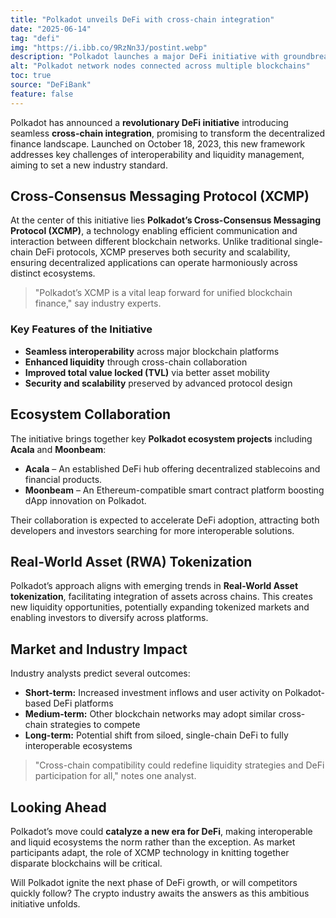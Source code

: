 ```yaml
---
title: "Polkadot unveils DeFi with cross-chain integration"
date: "2025-06-14"
tag: "defi"
img: "https://i.ibb.co/9RzNn3J/postint.webp"
description: "Polkadot launches a major DeFi initiative with groundbreaking cross-chain integration"
alt: "Polkadot network nodes connected across multiple blockchains"
toc: true
source: "DeFiBank"
feature: false
---
```


Polkadot has announced a **revolutionary DeFi initiative** introducing seamless **cross-chain integration**, promising to transform the decentralized finance landscape. Launched on October 18, 2023, this new framework addresses key challenges of interoperability and liquidity management, aiming to set a new industry standard.

## Cross-Consensus Messaging Protocol (XCMP)

At the center of this initiative lies **Polkadot’s Cross-Consensus Messaging Protocol (XCMP)**, a technology enabling efficient communication and interaction between different blockchain networks. Unlike traditional single-chain DeFi protocols, XCMP preserves both security and scalability, ensuring decentralized applications can operate harmoniously across distinct ecosystems.

> "Polkadot’s XCMP is a vital leap forward for unified blockchain finance," say industry experts.

### Key Features of the Initiative

- **Seamless interoperability** across major blockchain platforms
- **Enhanced liquidity** through cross-chain collaboration
- **Improved total value locked (TVL)** via better asset mobility
- **Security and scalability** preserved by advanced protocol design

## Ecosystem Collaboration

The initiative brings together key **Polkadot ecosystem projects** including **Acala** and **Moonbeam**:
- **Acala** – An established DeFi hub offering decentralized stablecoins and financial products.
- **Moonbeam** – An Ethereum-compatible smart contract platform boosting dApp innovation on Polkadot.

Their collaboration is expected to accelerate DeFi adoption, attracting both developers and investors searching for more interoperable solutions.

## Real-World Asset (RWA) Tokenization

Polkadot’s approach aligns with emerging trends in **Real-World Asset tokenization**, facilitating integration of assets across chains. This creates new liquidity opportunities, potentially expanding tokenized markets and enabling investors to diversify across platforms.

## Market and Industry Impact

Industry analysts predict several outcomes:

- **Short-term:** Increased investment inflows and user activity on Polkadot-based DeFi platforms
- **Medium-term:** Other blockchain networks may adopt similar cross-chain strategies to compete
- **Long-term:** Potential shift from siloed, single-chain DeFi to fully interoperable ecosystems

> "Cross-chain compatibility could redefine liquidity strategies and DeFi participation for all," notes one analyst.

## Looking Ahead

Polkadot’s move could **catalyze a new era for DeFi**, making interoperable and liquid ecosystems the norm rather than the exception. As market participants adapt, the role of XCMP technology in knitting together disparate blockchains will be critical.

Will Polkadot ignite the next phase of DeFi growth, or will competitors quickly follow? The crypto industry awaits the answers as this ambitious initiative unfolds.